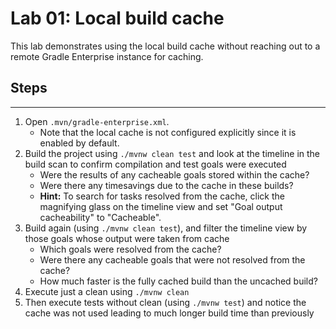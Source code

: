 # Lab 01: Local build cache

This lab demonstrates using the local build cache without reaching out to a remote Gradle Enterprise instance for caching.

## Steps
-----

1. Open `.mvn/gradle-enterprise.xml`.
    - Note that the local cache is not configured explicitly since it is enabled by default.
2. Build the project using `./mvnw clean test` and look at the timeline in the build scan to confirm compilation and test goals were executed
    - Were the results of any cacheable goals stored within the cache?
    - Were there any timesavings due to the cache in these builds?
    - **Hint:** To search for tasks resolved from the cache, click the magnifying glass on the timeline view and set "Goal output cacheability" to "Cacheable".
3. Build again (using `./mvnw clean test`), and filter the timeline view by those goals whose output were taken from cache
    - Which goals were resolved from the cache?
    - Were there any cacheable goals that were not resolved from the cache?
    - How much faster is the fully cached build than the uncached build?
4. Execute just a clean using `./mvnw clean`
5. Then execute tests without clean (using `./mvnw test`) and notice the cache was not used leading to much longer build time than previously
